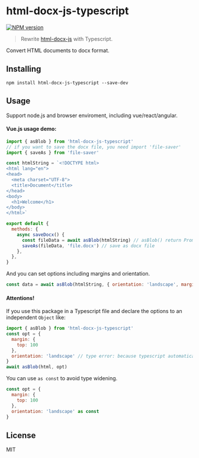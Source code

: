 # html-docx-js-typescript

[![NPM version][npm-image]][npm-url]

> Rewrite [html-docx-js](https://www.npmjs.com/package/html-docx-js) with Typescript.

Convert HTML documents to docx format.

## Installing

```
npm install html-docx-js-typescript --save-dev
```

## Usage

Support node.js and browser enviroment, including vue/react/angular.

#### Vue.js usage demo:

```js
import { asBlob } from 'html-docx-js-typescript'
// if you want to save the docx file, you need import 'file-saver'
import { saveAs } from 'file-saver'

const htmlString = `<!DOCTYPE html>
<html lang="en">
<head>
  <meta charset="UTF-8">
  <title>Document</title>
</head>
<body>
  <h1>Welcome</h1>
</body>
</html>`

export default {
  methods: {
    async saveDocx() {
      const fileData = await asBlob(htmlString) // asBlob() return Promise<Blob|Buffer>
      saveAs(fileData, 'file.docx') // save as docx file
    },
  },
}
```

And you can set options including margins and orientation.

```js
const data = await asBlob(htmlString, { orientation: 'landscape', margins: { top: 100 } })
```

#### Attentions!

If you use this package in a Typescript file and declare the options to an independent `Object` like:
``` js
import { asBlob } from 'html-docx-js-typescript'
const opt = {
  margin: {
    top: 100
  },
  orientation: 'landscape' // type error: because typescript automatically widen this type to 'string' but not 'Orient' - 'string literal type'
}
await asBlob(html, opt)
```
You can use `as const` to avoid type widening.
``` js
const opt = {
  margin: {
    top: 100
  },
  orientation: 'landscape' as const
}
```

## License

MIT

[npm-image]: https://img.shields.io/npm/v/html-docx-js-typescript
[npm-url]: https://npmjs.com/package/html-docx-js-typescript
